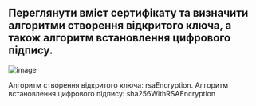 ## Переглянути вміст сертифікату та визначити алгоритми створення відкритого ключа, а також алгоритм встановлення цифрового підпису.

![image](https://github.com/oleksandrblazhko/ai-192-tarasenko/assets/81381951/e296fe36-3dc5-489d-a329-a486aa620a25)

Алгоритм створення відкритого ключа:  rsaEncryption.
Алгоритм встановлення цифрового підпису: sha256WithRSAEncryption
